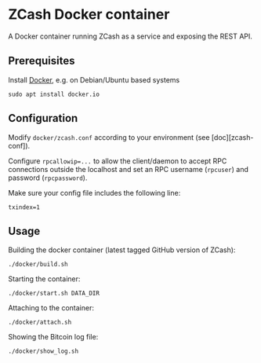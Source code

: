 # ZCash Docker container

A Docker container running ZCash as a service and exposing the REST API.

## Prerequisites

Install [Docker][docker], e.g. on Debian/Ubuntu based systems

    sudo apt install docker.io

## Configuration

Modify `docker/zcash.conf` according to your environment
(see [doc][zcash-conf]).

Configure `rpcallowip=...` to allow the client/daemon to accept
RPC connections outside the localhost and set an RPC username (`rpcuser`)
and password (`rpcpassword`).

Make sure your config file includes the following line:

    txindex=1

## Usage

Building the docker container (latest tagged GitHub version of ZCash):

    ./docker/build.sh

Starting the container:

    ./docker/start.sh DATA_DIR

Attaching to the container:

    ./docker/attach.sh

Showing the Bitcoin log file:

    ./docker/show_log.sh


[docker]: https://www.docker.com/
[bitcoin-conf]: https://en.bitcoin.it/wiki/Running_Bitcoin#Bitcoin.conf_Configuration_File
